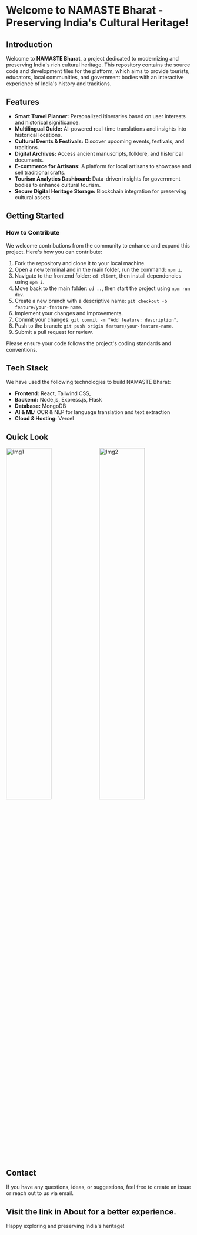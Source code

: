 # Welcome to NAMASTE Bharat - Preserving India's Cultural Heritage!

## Introduction

Welcome to **NAMASTE Bharat**, a project dedicated to modernizing and preserving India's rich cultural heritage. This repository contains the source code and development files for the platform, which aims to provide tourists, educators, local communities, and government bodies with an interactive experience of India's history and traditions.

## Features

- **Smart Travel Planner:** Personalized itineraries based on user interests and historical significance.
- **Multilingual Guide:** AI-powered real-time translations and insights into historical locations.
- **Cultural Events & Festivals:** Discover upcoming events, festivals, and traditions.
- **Digital Archives:** Access ancient manuscripts, folklore, and historical documents.
- **E-commerce for Artisans:** A platform for local artisans to showcase and sell traditional crafts.
- **Tourism Analytics Dashboard:** Data-driven insights for government bodies to enhance cultural tourism.
- **Secure Digital Heritage Storage:** Blockchain integration for preserving cultural assets.

## Getting Started

### How to Contribute

We welcome contributions from the community to enhance and expand this project. Here's how you can contribute:

1. Fork the repository and clone it to your local machine.
2. Open a new terminal and in the main folder, run the command: `npm i`.
3. Navigate to the frontend folder: `cd client`, then install dependencies using `npm i`.
4. Move back to the main folder: `cd ..`, then start the project using `npm run dev`.
5. Create a new branch with a descriptive name: `git checkout -b feature/your-feature-name`.
6. Implement your changes and improvements.
7. Commit your changes: `git commit -m "Add feature: description"`.
8. Push to the branch: `git push origin feature/your-feature-name`.
9. Submit a pull request for review.

Please ensure your code follows the project's coding standards and conventions.

## Tech Stack

We have used the following technologies to build NAMASTE Bharat:
- **Frontend:** React, Tailwind CSS,
- **Backend:** Node.js, Express.js, Flask
- **Database:** MongoDB
- **AI & ML:** OCR & NLP for language translation and text extraction
- **Cloud & Hosting:** Vercel

## Quick Look

<img width="49.5%" alt="Img1" src="https://github.com/user-attachments/assets/7fe242dd-3a77-44b8-a563-d5188f580ee2" display=block />

<img width="49.5%" alt="Img2" src="https://github.com/user-attachments/assets/82b86c6f-8684-483e-b5f8-f53c16f061f2" display=block />



## Contact

If you have any questions, ideas, or suggestions, feel free to create an issue or reach out to us via email.

## Visit the link in About for a better experience.

Happy exploring and preserving India's heritage!

